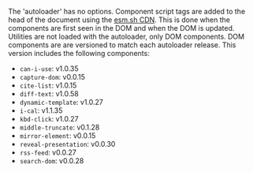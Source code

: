 The 'autoloader' has no options.
Component script tags are added to the head of the document using the [esm.sh CDN](https://esm.sh/). 
This is done when the components are first seen in the DOM and when the DOM is updated.
Utilities are not loaded with the autoloader, only DOM components.
DOM components are are versioned to match each autoloader release.
This version includes the following components:

- `can-i-use`: v1.0.35
- `capture-dom`: v0.0.15
- `cite-list`: v1.0.15
- `diff-text`: v1.0.58
- `dynamic-template`: v1.0.27
- `i-cal`: v1.1.35
- `kbd-click`: v1.0.27
- `middle-truncate`: v0.1.28
- `mirror-element`: v0.0.15
- `reveal-presentation`: v0.0.30
- `rss-feed`: v0.0.27
- `search-dom`: v0.0.28


